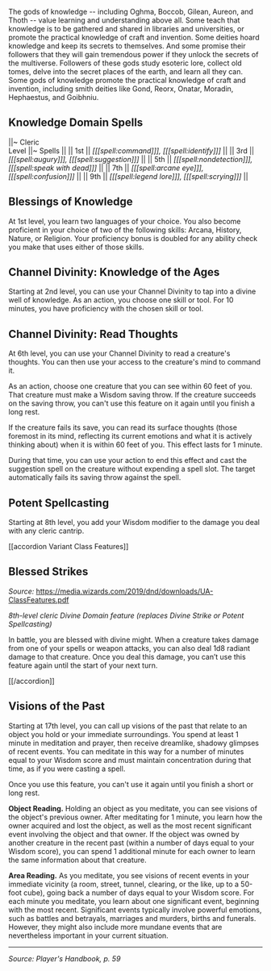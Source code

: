 The gods of knowledge -- including Oghma, Boccob, Gilean, Aureon, and Thoth -- value learning and understanding above all. Some teach that knowledge is to be gathered and shared in libraries and universities, or promote the practical knowledge of craft and invention. Some deities hoard knowledge and keep its secrets to themselves. And some promise their followers that they will gain tremendous power if they unlock the secrets of the multiverse. Followers of these gods study esoteric lore, collect old tomes, delve into the secret places of the earth, and learn all they can. Some gods of knowledge promote the practical knowledge of craft and invention, including smith deities like Gond, Reorx, Onatar, Moradin, Hephaestus, and Goibhniu.

## Knowledge Domain Spells

||~ Cleric<br>Level ||~ Spells ||
|| 1st || *[[[spell:command]]], [[[spell:identify]]]* ||
|| 3rd || *[[[spell:augury]]], [[[spell:suggestion]]]* ||
|| 5th || *[[[spell:nondetection]]], [[[spell:speak with dead]]]* ||
|| 7th || *[[[spell:arcane eye]]], [[[spell:confusion]]]* ||
|| 9th || *[[[spell:legend lore]]], [[[spell:scrying]]]* ||

## Blessings of Knowledge

At 1st level, you learn two languages of your choice. You also become proficient in your choice of two of the following skills: Arcana, History, Nature, or Religion. Your proficiency bonus is doubled for any ability check you make that uses either of those skills.

## Channel Divinity: Knowledge of the Ages

Starting at 2nd level, you can use your Channel Divinity to tap into a divine well of knowledge. As an action, you choose one skill or tool. For 10 minutes, you have proficiency with the chosen skill or tool.

## Channel Divinity: Read Thoughts

At 6th level, you can use your Channel Divinity to read a creature's thoughts. You can then use your access to the creature's mind to command it.

As an action, choose one creature that you can see within 60 feet of you. That creature must make a Wisdom saving throw. If the creature succeeds on the saving throw, you can't use this feature on it again until you finish a long rest.

If the creature fails its save, you can read its surface thoughts (those foremost in its mind, reflecting its current emotions and what it is actively thinking about) when it is within 60 feet of you. This effect lasts for 1 minute.

During that time, you can use your action to end this effect and cast the suggestion spell on the creature without expending a spell slot. The target automatically fails its saving throw against the spell.

## Potent Spellcasting

Starting at 8th level, you add your Wisdom modifier to the damage you deal with any cleric cantrip.

[[accordion Variant Class Features]]

## Blessed Strikes

_Source:_ <https://media.wizards.com/2019/dnd/downloads/UA-ClassFeatures.pdf>

_8th-level cleric Divine Domain feature (replaces Divine Strike or Potent Spellcasting)_

In battle, you are blessed with divine might. When a creature takes damage from one of your spells or weapon attacks, you can also deal 1d8 radiant damage to that creature. Once you deal this damage, you can’t use this feature again until the start of your next turn.

[[/accordion]]

## Visions of the Past

Starting at 17th level, you can call up visions of the past that relate to an object you hold or your immediate surroundings. You spend at least 1 minute in meditation and prayer, then receive dreamlike, shadowy glimpses of recent events. You can meditate in this way for a number of minutes equal to your Wisdom score and must maintain concentration during that time, as if you were casting a spell.

Once you use this feature, you can't use it again until you finish a short or long rest.

**Object Reading.** Holding an object as you meditate, you can see visions of the object's previous owner. After meditating for 1 minute, you learn how the owner acquired and lost the object, as well as the most recent significant event involving the object and that owner. If the object was owned by another creature in the recent past (within a number of days equal to your Wisdom score), you can spend 1 additional minute for each owner to learn the same information about that creature.

**Area Reading.** As you meditate, you see visions of recent events in your immediate vicinity (a room, street, tunnel, clearing, or the like, up to a 50-foot cube), going back a number of days equal to your Wisdom score. For each minute you meditate, you learn about one significant event, beginning with the most recent. Significant events typically involve powerful emotions, such as battles and betrayals, marriages and murders, births and funerals. However, they might also include more mundane events that are nevertheless important in your current situation.

----

*Source: Player's Handbook, p. 59*

<script type="module">
    import {init_accordions} from "/js/common/utils.js";
    init_accordions();
</script>
